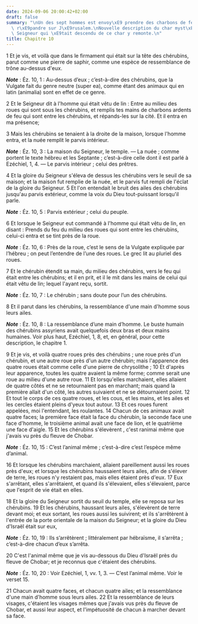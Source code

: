 ```yaml
---
date: 2024-09-06 20:00:42+02:00
draft: false
summary: "\nUn des sept hommes est envoy\xE9 prendre des charbons de feu pour les\
  \ r\xE9pandre sur J\xE9rusalem.\nNouvelle description du char myst\xE9rieux.\nLe\
  \ Seigneur qui \xE9tait descendu de ce char y remonte.\n"
title: Chapitre 10
---
```





1 Et je vis, et voilà que dans le firmament qui était sur la tête des chérubins, parut comme une pierre de saphir, comme une espèce de ressemblance de trône au-dessus d'eux.

***Note*** :  Éz. 10, 1 : Au-dessus d’eux ; c’est-à-dire des chérubins, que la Vulgate fait du genre neutre (super ea), comme étant des animaux qui en latin (animalia) sont en effet de ce genre.

2 Et le Seigneur dit à l'homme qui était vêtu de lin : Entre au milieu des roues qui sont sous les chérubins, et remplis tes mains de charbons ardents de feu qui sont entre les chérubins, et répands-les sur la cité. Et il entra en ma présence;


3 Mais les chérubins se tenaient à la droite de la maison, lorsque l'homme entra, et la nuée remplit le parvis intérieur.

***Note*** :  Éz. 10, 3 : La maison du Seigneur, le temple. ― La nuée ; comme portent le texte hébreu et les Septante ; c’est-à-dire celle dont il est parlé à Ezéchiel, 1, 4. ― Le parvis intérieur ; celui des prêtres.

4 Et la gloire du Seigneur s'éleva de dessus les chérubins vers le seuil de sa maison; et la maison fut remplie de la nuée, et le parvis fut rempli de l'éclat de la gloire du Seigneur. 5 Et l'on entendait le bruit des ailes des chérubins jusqu'au parvis extérieur, comme la voix du Dieu tout-puissant lorsqu'il parle.

***Note*** :  Éz. 10, 5 : Parvis extérieur ; celui du peuple.


6 Et lorsque le Seigneur eut commandé à l'homme qui était vêtu de lin, en disant : Prends du feu du milieu des roues qui sont entre les chérubins, celui-ci entra et se tint près de la roue.

***Note*** :  Éz. 10, 6 : Près de la roue, c’est le sens de la Vulgate expliquée par l’hébreu ; on peut l’entendre de l’une des roues. Le grec lit au pluriel des roues.

7 Et le chérubin étendit sa main, du milieu des chérubins, vers le feu qui était entre les chérubins; et il en prit, et il le mit dans les mains de celui qui était vêtu de lin; lequel l'ayant reçu, sortit.

***Note*** :  Éz. 10, 7 : Le chérubin ; sans doute pour l’un des chérubins.


8 Et il parut dans les chérubins, la ressemblance d'une main d'homme sous leurs ailes.

***Note*** :  Éz. 10, 8 : La ressemblance d’une main d’homme. Le buste humain des chérubins assyriens avait quelquefois deux bras et deux mains humaines. Voir plus haut, Ezéchiel, 1, 8, et, en général, pour cette description, le chapitre 1.


9 Et je vis, et voilà quatre roues près des chérubins ; une roue près d'un chérubin, et une autre roue près d'un autre chérubin; mais l'apparence des quatre roues était comme celle d'une pierre de chrysolithe ; 10 Et d'après leur apparence, toutes les quatre avaient la même forme; comme serait une roue au milieu d'une autre roue. 11 Et lorsqu'elles marchaient, elles allaient de quatre côtés et ne se retournaient pas en marchant; mais quand la première allait d'un côté, les autres suivaient et ne se détournaient point. 12 Et tout le corps de ces quatre roues, et les cous, et les mains, et les ailes et les cercles étaient pleins d'yeux tout autour. 13 Et ces roues furent appelées, moi l'entendant, les roulantes. 14 Chacun de ces animaux avait quatre faces; la première face était la face du chérubin, la seconde face une face d'homme, le troisième animal avait une face de lion, et le quatrième une face d'aigle. 15 Et les chérubins s'élevèrent , c'est ranimai même que j'avais vu près du fleuve de Chobar.

***Note*** :  Éz. 10, 15 : C’est l’animal même ; c’est-à-dire c’est l’espèce même d’animal.

16 Et lorsque les chérubins marchaient, allaient pareillement aussi les roues près d'eux; et lorsque les chérubins haussaient leurs ailes, afin de s'élever de terre, les roues n'y restaient pas, mais elles étaient près d'eux. 17 Eux s'arrêtant, elles s'arrêtaient, et quand ils s'élevaient, elles s'élevaient, parce que l'esprit de vie était en elles.


18 Et la gloire du Seigneur sortit du seuil du temple, elle se reposa sur les chérubins. 19 Et les chérubins, haussant leurs ailes, s'élevèrent de terre devant moi; et eux sortant, les roues aussi les suivirent; et ils s'arrêtèrent à l'entrée de la porte orientale de la maison du Seigneur; et la gloire du Dieu d'Israël était sur eux,

***Note*** :  Éz. 10, 19 : Ils s’arrêtèrent ; littéralement par hébraïsme, il s’arrêta ; c’est-à-dire chacun d’eux s’arrêta.


20 C'est l'animal même que je vis au-dessous du Dieu d'Israël près du fleuve de Chobar; et je reconnus que c'étaient des chérubins.

***Note*** :  Éz. 10, 20 : Voir Ezéchiel, 1, vv. 1, 3. ― C’est l’animal même. Voir le verset 15.

21 Chacun avait quatre faces, et chacun quatre ailes; et la ressemblance d'une main d'homme sous leurs ailes. 22 Et la ressemblance de leurs visages, c'étaient les visages mêmes que j'avais vus près du fleuve de Chobar, et aussi leur aspect, et l'impétuosité de chacun à marcher devant sa face.

